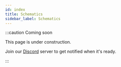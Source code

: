 ```yaml
---
id: index
title: Schematics
sidebar_label: Schematics
---
```


:::caution Coming soon

This page is under construction.

Join our [Discord](https://discord.traxion.dev/) server to get notified when it's ready.

:::
